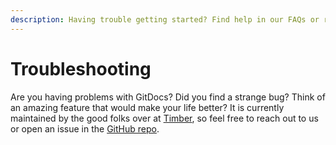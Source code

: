 ```yaml
---
description: Having trouble getting started? Find help in our FAQs or reach out.
---
```

# Troubleshooting

Are you having problems with GitDocs? Did you find a strange bug? Think of an amazing feature that would make your life better? It is currently maintained by the good folks over at [Timber](https://timber.io), so feel free to reach out to us or open an issue in the [GitHub repo](https://github.com/timberio/gitdocs/issues).
